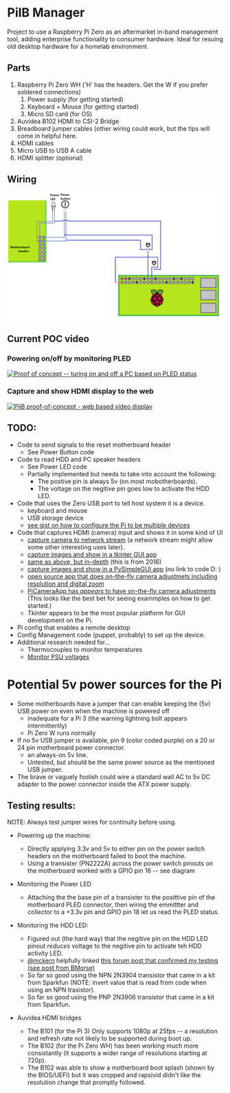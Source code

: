 # PiIB Manager
Project to use a Raspberry Pi Zero as an aftermarket in-band management tool, adding enterprise functionality to consumer hardware. Ideal for resuing old desktop hardware for a homelab environment.

## Parts
1. Raspberry Pi Zero WH ('H' has the headers. Get the W if you prefer soldered connections)
    1. Power supply (for getting started)
    1. Keyboard + Mouse (for getting started)
    1. Micro SD card (for OS)
1. Auvidea B102 HDMI to CSI-2 Bridge
1. Breadboard jumper cables (other wiring could work, but the tips will come in helpful here.
1. HDMI cables
1. Micro USB to USB A cable
1. HDMI splitter (optional)

## Wiring
![ alt text](https://github.com/dev-dull/PiIB-Manager/blob/master/images/diagrams/piib.png?raw=true "Wiring diagram")

## Current POC video
### Powering on/off by monitoring PLED
[![Proof of concept -- turing on and off a PC based on PLED status](http://img.youtube.com/vi/p5ljNyCBwSM/0.jpg)](https://www.youtube.com/watch?v=p5ljNyCBwSM "PiIB proof-of-concept - power on/off with PLED detection")

### Capture and show HDMI display to the web
[![PiIB proof-of-concept - web based video display](http://img.youtube.com/vi/lVJjcQJwvOE/0.jpg)](https://www.youtube.com/watch?v=lVJjcQJwvOE "PiIB proof-of-concept - power on/off with PLED detection")

## TODO:
- Code to send signals to the reset motherboard header
    - See Power Button code
- Code to read HDD and PC speaker headers
    - See Power LED code
    - Partially implemented but needs to take into account the following:
        - The postive pin is always 5v (on most mobotherboards).
        - The voltage on the negitive pin goes low to activate the HDD LED.
- Code that uses the Zero USB port to tell host system it is a device.
    - keyboard and mouse
    - USB storage device
    - [see gist on how to configure the Pi to be multiple devices](https://gist.github.com/gbaman/50b6cca61dd1c3f88f41)
- Code that captures HDMI (camera) input and shows it in some kind of UI
    - [capture camera to network stream](https://picamera.readthedocs.io/en/release-1.13/recipes1.html#capturing-to-a-network-stream) (a network stream might allow some other interesting uses later).
    - [capture images and show in a tkinter GUI app](https://stackoverflow.com/questions/16366857/show-webcam-sequence-tkinter)
    - [same as above, but in-depth](https://www.pyimagesearch.com/2016/05/30/displaying-a-video-feed-with-opencv-and-tkinter/) (this is from 2016)
    - [capture images and show in a PySimpleGUI app](https://www.youtube.com/watch?v=-Dp2_X9q7GU) (no link to code D: )
    - [open source app that does on-the-fly camera adjustmets including resolution and digital zoom](https://github.com/amchagas/Flypi)
    - [PiCameraApp has _appears_ to have on-the-fly camera adjustments](https://github.com/Billwilliams1952/PiCameraApp) (This looks like the best bet for seeing exammples on how to get started.)
    - Tkinter appears to be the most popular platform for GUI development on the Pi.
- Pi config that enables a remote desktop
- Config Management code (puppet, probably) to set up the device.
- Additional research needed for...
    - Thermocouples to monitor temperatures
    - [Monitor PSU voltages](https://www.raspberrypi.org/forums/viewtopic.php?t=57480)

# Potential 5v power sources for the Pi
- Some motherboards have a jumper that can enable keeping the (5v) USB power on even when the machine is powered off
    - inadequate for a Pi 3 (the warning lightning bolt appears intermittently)
    - Pi Zero W runs normally
- If no 5v USB jumper is available, pin 9 (color coded purple) on a 20 or 24 pin motherboard power connector.
    - an always-on 5v line.
    - Untested, but should be the same power source as the mentioned USB jumper.
- The brave or vaguely foolish could wire a standard wall AC to 5v DC adapter to the power connector inside the ATX power supply.

## Testing results:
NOTE: Always test jumper wires for continuity before using.

- Powering up the machine:
    - Directly applying 3.3v and 5v to either pin on the power switch headers on the motherboard failed to boot the machine.
    - Using a transister (PN2222A) across the power switch pinouts on the motherboard worked with a GPIO pin 16 -- see diagram

- Monitoring the Power LED
    - Attaching the the base pin of a transister to the posittive pin of the motherboard PLED connector, then wiring the emmittter and collector to a +3.3v pin and GPIO pin 18 let us read the PLED status.

- Monitoring the HDD LED:
    - Figured out (the hard way) that the negitive pin on the HDD LED pinout _reduces_ voltage to the negitive pin to activate teh HDD activity LED.
    - [@mckern](https://github.com/mckern) helpfully linked [this forum post that confirmed my testing (see post from BMorse)](https://forum.allaboutcircuits.com/threads/pc-hard-drive-activity-led.69991/)
    - So far so good using the NPN 2N3904 transistor that came in a kit from Sparkfun (NOTE: invert value that is read from code when using an NPN trasistor).
    - So far so good using the PNP 2N3906 transistor that came in a kit from Sparkfun.

- Auvidea HDMI bridges
    - The B101 (for the Pi 3) Only supports 1080p at 25fps -- a resolution and refresh rate not likely to be supported during boot up.
    - The B102 (for the Pi Zero WH) has been working much more consistantly (it supports a wider range of resolutions starting at 720p).
    - The B102 was able to show a motherboard boot splash (shown by the BIOS/UEFI) but it was cropped and rapsivid didn't like the resolution change that promptly followed.

